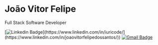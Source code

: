 # João Vitor Felipe
Full Stack Software Developer

[![Linkedin Badge](https://img.shields.io/badge/-Iuri%20Silva-986DFF?style=flat-square&logo=Linkedin&logoColor=white&link=[https://www.linkedin.com/in/iuricode/](https://www.linkedin.com/in/joaovitorfelipedossantos/))](https://www.linkedin.com/in/iuricode/](https://www.linkedin.com/in/joaovitorfelipedossantos/)) 
[![Gmail Badge](https://img.shields.io/badge/-iuricold99@gmail.com-986DFF?style=flat-square&logo=Gmail&logoColor=white&link=mailto:joaovitor.felipesantos@gmail.com)](mailto:joaovitor.felipesantos@gmail.com)
